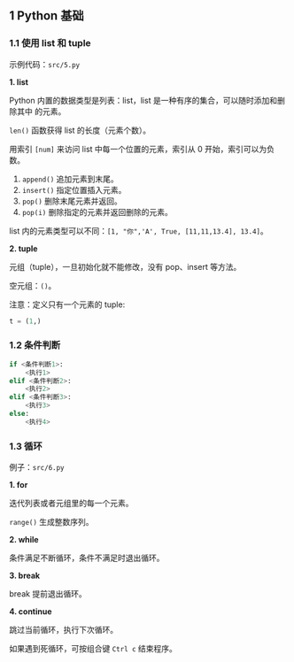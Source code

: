 ## 1 Python 基础

### 1.1 使用 list 和 tuple

示例代码：`src/5.py`

**1. list**

Python 内置的数据类型是列表：list，list 是一种有序的集合，可以随时添加和删除其中
的元素。

`len()` 函数获得 list 的长度（元素个数）。

用索引 `[num]` 来访问 list 中每一个位置的元素，索引从 0 开始，索引可以为负数。

1. `append()` 追加元素到末尾。
2. `insert()` 指定位置插入元素。
3. `pop()` 删除末尾元素并返回。
4. `pop(i)` 删除指定的元素并返回删除的元素。

list 内的元素类型可以不同：`[1, "你",'A', True, [11,11,13.4], 13.4]`。

**2. tuple**

元组（tuple），一旦初始化就不能修改，没有 pop、insert 等方法。

空元组：`()`。

注意：定义只有一个元素的 tuple:

```py
t = (1,)
```

### 1.2 条件判断

```py
if <条件判断1>:
    <执行1>
elif <条件判断2>:
    <执行2>
elif <条件判断3>:
    <执行3>
else:
    <执行4>
```

### 1.3 循环

例子：`src/6.py`

**1. for**

迭代列表或者元组里的每一个元素。

`range()` 生成整数序列。

**2. while**

条件满足不断循环，条件不满足时退出循环。

**3. break**

break 提前退出循环。

**4. continue**

跳过当前循环，执行下次循环。

如果遇到死循环，可按组合键 `Ctrl c` 结束程序。


